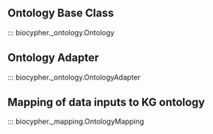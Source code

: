 ## Ontology Base Class

::: biocypher._ontology.Ontology

## Ontology Adapter

::: biocypher._ontology.OntologyAdapter

## Mapping of data inputs to KG ontology

::: biocypher._mapping.OntologyMapping
